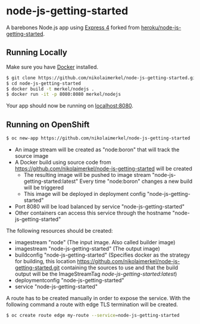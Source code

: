 # node-js-getting-started

A barebones Node.js app using [Express 4](http://expressjs.com/) forked from [heroku/node-js-getting-started](https://github.com/heroku/node-js-getting-started). 

## Running Locally

Make sure you have [Docker](https://www.docker.com/) installed.

```sh
$ git clone https://github.com/nikolaimerkel/node-js-getting-started.git
$ cd node-js-getting-started
$ docker build -t merkel/nodejs .
$ docker run -it -p 8080:8080 merkel/nodejs
```

Your app should now be running on [localhost:8080](http://localhost:8080/).

## Running on OpenShift
```sh
$ oc new-app https://github.com/nikolaimerkel/node-js-getting-started
```

- An image stream will be created as "node:boron" that will track the source image
- A Docker build using source code from https://github.com/nikolaimerkel/node-js-getting-started will be created
  - The resulting image will be pushed to image stream "node-js-getting-started:latest"
  Every time "node:boron" changes a new build will be triggered
  - This image will be deployed in deployment config "node-js-getting-started"
- Port 8080 will be load balanced by service "node-js-getting-started"
- Other containers can access this service through the hostname "node-js-getting-started"

The following resources should be created:
- imagestream "node" (The input image. Also called builder image)
- imagestream "node-js-getting-started" (The output image) 
- buildconfig "node-js-getting-started" (Specifies docker as the strategy for building, this location https://github.com/nikolaimerkel/node-js-getting-started.git containing the sources to use and that the build output will be the ImageStreamTag *node-js-getting-started:latest*)
- deploymentconfig "node-js-getting-started"
- service "node-js-getting-started"

A route has to be created manually in order to expose the service. With the following command a route with edge TLS termination will be created.

```sh
$ oc create route edge my-route --service=node-js-getting-started
```

